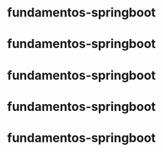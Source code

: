 # fundamentos-springboot
# fundamentos-springboot
# fundamentos-springboot
# fundamentos-springboot
# fundamentos-springboot
